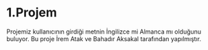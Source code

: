 # 1.Projem
Projemiz kullanıcının girdiği metnin İngilizce mi Almanca mı olduğunu buluyor.
Bu proje İrem Atak ve Bahadır Aksakal tarafından yapılmıştır.
